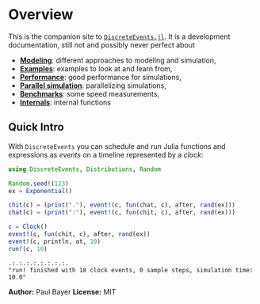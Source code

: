 # Overview

This is the companion site to [`DiscreteEvents.jl`](). It is a development documentation, still not and possibly never perfect about

- [**Modeling**](approach.md): different approaches to modeling and simulation,
- [**Examples**](examples/examples.md): examples to look at and learn from,
- [**Performance**](performance.md): good performance for simulations,
- [**Parallel simulation**](parallel.md): parallelizing simulations,
- [**Benchmarks**](benchmarks.md): some speed measurements,
- [**Internals**](internals.md): internal functions

## Quick Intro

With `DiscreteEvents` you can schedule and run Julia functions and expressions as *events* on a timeline represented by a *clock*:

```julia
using DiscreteEvents, Distributions, Random

Random.seed!(123)
ex = Exponential()

chit(c) = (print("."), event!(c, fun(chat, c), after, rand(ex)))
chat(c) = (print(":"), event!(c, fun(chit, c), after, rand(ex)))

c = Clock()
event!(c, fun(chit, c), after, rand(ex))
event!(c, println, at, 10)
run!(c, 10)
```
```
.:.:.:.:.:.:.:.:.
"run! finished with 18 clock events, 0 sample steps, simulation time: 10.0"
```


**Author:** Paul Bayer
**License:** MIT
